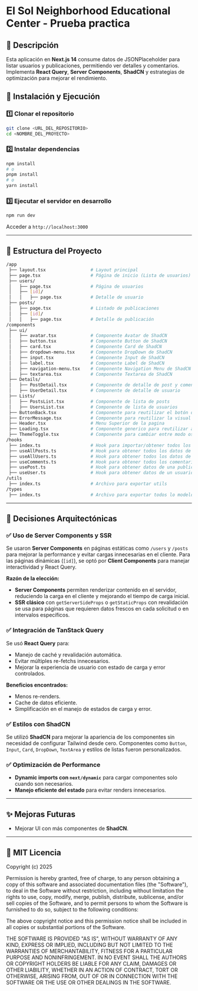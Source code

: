 # El Sol Neighborhood Educational Center - Prueba practica

## 📌 Descripción
Esta aplicación en **Next.js 14** consume datos de JSONPlaceholder para listar usuarios y publicaciones, permitiendo ver detalles y comentarios. Implementa **React Query**, **Server Components**, **ShadCN** y estrategias de optimización para mejorar el rendimiento.

## 🚀 Instalación y Ejecución

### **1️⃣ Clonar el repositorio**
```sh
git clone <URL_DEL_REPOSITORIO>
cd <NOMBRE_DEL_PROYECTO>
```

### **2️⃣ Instalar dependencias**
```sh
npm install
# o
pnpm install
# o
yarn install
```

### **3️⃣ Ejecutar el servidor en desarrollo**
```sh
npm run dev
```
Acceder a `http://localhost:3000`

---
## 📂 Estructura del Proyecto

```sh
/app
 ├── layout.tsx                 # Layout principal
 ├── page.tsx                   # Página de inicio (Lista de usuarios)
 ├── users/
 │   ├── page.tsx               # Página de usuarios
 │   ├── [id]/     
 │   │   ├── page.tsx           # Detalle de usuario
 ├── posts/
 │   ├── page.tsx               # Listado de publicaciones
 │   ├── [id]/
 │   │   ├── page.tsx           # Detalle de publicación
/components
 ├── ui/
 │   ├── avatar.tsx             # Componente Avatar de ShadCN
 │   ├── button.tsx             # Componente Button de ShadCN
 │   ├── card.tsx               # Componente Card de ShadCN
 │   ├── dropdown-menu.tsx      # Componente DropDown de ShadCN
 │   ├── input.tsx              # Componente Input de ShadCN
 │   ├── label.tsx              # Componente Label de ShadCN
 │   ├── navigation-menu.tsx    # Componente Navigation Menu de ShadCN
 │   ├── textarea.tsx           # Componente Textarea de ShadCN
 ├── Details/ 
 │   ├── PostDetail.tsx         # Componente de detalle de post y comentarios
 │   ├── UserDetail.tsx         # Componente de detalle de usuario
 ├── Lists/ 
 │   ├── PostsList.tsx          # Componente de lista de posts
 │   ├── UsersList.tsx          # Componente de lista de usuarios
 ├── ButtonBack.tsx             # Componente para reutilizar el botón de regresar
 ├── ErrorMessage.tsx           # Componente para reutilizar la visual al momento de que surja un error
 ├── Header.tsx                 # Menu Superior de la pagina
 ├── Loading.tsx                # Componente generico para reutilizar al cargar las peticiones
 ├── ThemeToggle.tsx            # Componente para cambiar entre modo oscuro o claro
/hooks
 ├── index.ts                   # Hook para importar/obtener todos los hooks disponibles
 ├── useAllPosts.ts             # Hook para obtener todos los datos de las publicaciones
 ├── useAllUsers.ts             # Hook para obtener todos los datos de los usuarios
 ├── useComments.ts             # Hook para obtener todos los comentarios de una publicación
 ├── usePost.ts                 # Hook para obtener datos de una publicación
 ├── useUser.ts                 # Hook para obtener datos de un usuario
/utils
 ├── index.ts                   # Archivo para exportar utils
/types
 ├── index.ts                   # Archivo para exportar todos lo modelos/tipados de las entidades
```

---
## 📌 Decisiones Arquitectónicas

### **✅ Uso de Server Components y SSR**
Se usaron **Server Components** en páginas estáticas como `/users` y `/posts` para mejorar la performance y evitar cargas innecesarias en el cliente. Para las páginas dinámicas (`[id]`), se optó por **Client Components** para manejar interactividad y React Query.

**Razón de la elección:**
- **Server Components** permiten renderizar contenido en el servidor, reduciendo la carga en el cliente y mejorando el tiempo de carga inicial.
- **SSR clásico** con `getServerSideProps` o `getStaticProps` con revalidación se usa para páginas que requieren datos frescos en cada solicitud o en intervalos específicos.

### **✅ Integración de TanStack Query**
Se usó **React Query** para:
- Manejo de caché y revalidación automática.
- Evitar múltiples re-fetchs innecesarios.
- Mejorar la experiencia de usuario con estado de carga y error controlados.

**Beneficios encontrados:**
- Menos re-renders.
- Cache de datos eficiente.
- Simplificación en el manejo de estados de carga y error.

### **✅ Estilos con ShadCN**
Se utilizó **ShadCN** para mejorar la apariencia de los componentes sin necesidad de configurar Tailwind desde cero. Componentes como `Button`, `Input`, `Card`, `DropDown`, `TextArea` y estilos de listas fueron personalizados.

### **✅ Optimización de Performance**
- **Dynamic imports con `next/dynamic`** para cargar componentes solo cuando son necesarios.
- **Manejo eficiente del estado** para evitar renders innecesarios.

---
## ✨ Mejoras Futuras
- Mejorar UI con más componentes de **ShadCN**.

---
## 📜 MIT Licencia
Copyright (c) 2025

Permission is hereby granted, free of charge, to any person obtaining a copy
of this software and associated documentation files (the "Software"), to deal
in the Software without restriction, including without limitation the rights
to use, copy, modify, merge, publish, distribute, sublicense, and/or sell
copies of the Software, and to permit persons to whom the Software is
furnished to do so, subject to the following conditions:

The above copyright notice and this permission notice shall be included in all
copies or substantial portions of the Software.

THE SOFTWARE IS PROVIDED "AS IS", WITHOUT WARRANTY OF ANY KIND, EXPRESS OR
IMPLIED, INCLUDING BUT NOT LIMITED TO THE WARRANTIES OF MERCHANTABILITY,
FITNESS FOR A PARTICULAR PURPOSE AND NONINFRINGEMENT. IN NO EVENT SHALL THE
AUTHORS OR COPYRIGHT HOLDERS BE LIABLE FOR ANY CLAIM, DAMAGES OR OTHER
LIABILITY, WHETHER IN AN ACTION OF CONTRACT, TORT OR OTHERWISE, ARISING FROM,
OUT OF OR IN CONNECTION WITH THE SOFTWARE OR THE USE OR OTHER DEALINGS IN THE
SOFTWARE.